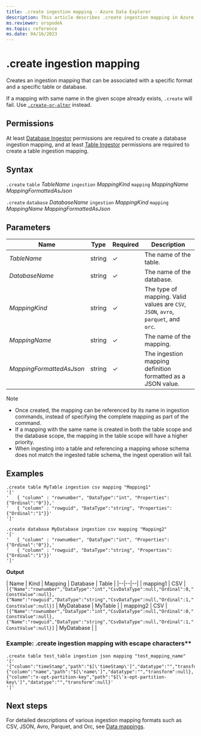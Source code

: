 ```yaml
---
title: .create ingestion mapping - Azure Data Explorer
description: This article describes .create ingestion mapping in Azure Data Explorer.
ms.reviewer: orspodek
ms.topic: reference
ms.date: 04/16/2023
---
```

# .create ingestion mapping

Creates an ingestion mapping that can be associated with a specific format and a specific table or database.

If a mapping with same name in the given scope already exists, `.create` will fail. Use [`.create-or-alter`](create-or-alter-ingestion-mapping-command.md) instead.

## Permissions

At least [Database Ingestor](access-control/role-based-access-control.md) permissions are required to create a database ingestion mapping, and at least [Table Ingestor](access-control/role-based-access-control.md) permissions are required to create a table ingestion mapping.

## Syntax

`.create` `table` *TableName* `ingestion` *MappingKind* `mapping` *MappingName* *MappingFormattedAsJson*

`.create` `database` *DatabaseName* `ingestion` *MappingKind* `mapping` *MappingName* *MappingFormattedAsJson*

## Parameters

|Name|Type|Required|Description|
|--|--|--|--|
| *TableName* | string | &check; | The name of the table.|
| *DatabaseName* | string | &check; | The name of the database.|
| *MappingKind* | string | &check; | The type of mapping. Valid values are `CSV`, `JSON`, `avro`, `parquet`, and `orc`.|
| *MappingName* | string | &check; | The name of the mapping.|
| *MappingFormattedAsJson* | string | &check; | The ingestion mapping definition formatted as a JSON value.|

> [!NOTE]
>
> * Once created, the mapping can be referenced by its name in ingestion commands, instead of specifying the complete mapping as part of the command.
> * If a mapping with the same name is created in both the table scope and the database scope, the mapping in the table scope will have a higher priority.
> * When ingesting into a table and referencing a mapping whose schema does not match the ingested table schema, the ingest operation will fail.

## Examples
 
```kusto
.create table MyTable ingestion csv mapping "Mapping1"
'['
'   { "column" : "rownumber", "DataType":"int", "Properties":{"Ordinal":"0"}},'
'   { "column" : "rowguid", "DataType":"string", "Properties":{"Ordinal":"1"}}'
']'

.create database MyDatabase ingestion csv mapping "Mapping2"
'['
'   { "column" : "rownumber", "DataType":"int", "Properties":{"Ordinal":"0"}},'
'   { "column" : "rowguid", "DataType":"string", "Properties":{"Ordinal":"1"}}'
']'
```

**Output**

| Name | Kind | Mapping | Database | Table |
|--|--|--|
| mapping1 | CSV  | `[{"Name":"rownumber","DataType":"int","CsvDataType":null,"Ordinal":0,"ConstValue":null},{"Name":"rowguid","DataType":"string","CsvDataType":null,"Ordinal":1,"ConstValue":null}]` | MyDatabase | MyTable |
| mapping2 | CSV  | `[{"Name":"rownumber","DataType":"int","CsvDataType":null,"Ordinal":0,"ConstValue":null},{"Name":"rowguid","DataType":"string","CsvDataType":null,"Ordinal":1,"ConstValue":null}]` | MyDatabase | |

### Example: .create ingestion mapping with escape characters** 
 
```kusto
.create table test_table ingestion json mapping "test_mapping_name"
'['
'{"column":"timeStamp","path":"$[\'timeStamp\']","datatype":"","transform":null},{"column":"name","path":"$[\'name\']","datatype":"","transform":null},{"column":"x-opt-partition-key","path":"$[\'x-opt-partition-key\']","datatype":"","transform":null}'
']'
```

## Next steps

For detailed descriptions of various ingestion mapping formats such as CSV, JSON, Avro, Parquet, and Orc, see [Data mappings](mappings.md).
